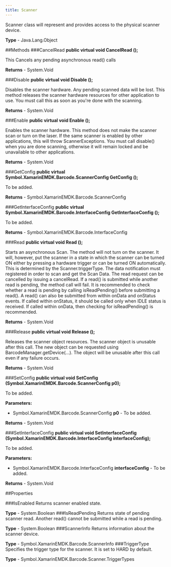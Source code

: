 ```yaml
---
title: Scanner
---
```


Scanner class will represent and provides access to the physical scanner device.

**Type** - Java.Lang.Object

##Methods
###CancelRead
**public virtual void CancelRead ();**

This Cancels any pending asynchronous read() calls


**Returns** - System.Void

###Disable
**public virtual void Disable ();**

Disables the scanner hardware. Any pending scanned data will be lost. This method releases the scanner hardware resources for other application to use. You must call this as soon as you're done with the scanning.


**Returns** - System.Void

###Enable
**public virtual void Enable ();**

Enables the scanner hardware. This method does not make the scanner scan or turn on the laser. If the same scanner is enabled by other applications, this will throw ScannerExceptions. You must call disable() when you are done scanning, otherwise it will remain locked and be unavailable to other applications.


**Returns** - System.Void

###GetConfig
**public virtual Symbol.XamarinEMDK.Barcode.ScannerConfig GetConfig ();**

To be added.


**Returns** - Symbol.XamarinEMDK.Barcode.ScannerConfig

###GetInterfaceConfig
**public virtual Symbol.XamarinEMDK.Barcode.InterfaceConfig GetInterfaceConfig ();**

To be added.


**Returns** - Symbol.XamarinEMDK.Barcode.InterfaceConfig

###Read
**public virtual void Read ();**

Starts an asynchronous Scan. The method will not turn on the scanner. It will, however, put the scanner in a state in which the scanner can be turned ON either by pressing a hardware trigger or can be turned ON automatically. This is determined by the Scanner.triggerType. The data notification must registered in order to scan and get the Scan Data. The read request can be cancelled by issuing a cancelRead. If a read() is submitted while another read is pending, the method call will fail. It is recommended to check whether a read is pending by calling isReadPending() before submitting a read(). A read() can also be submitted from within onData and onStatus events. If called within onStatus, it should be called only when IDLE status is received. If called within onData, then checking for isReadPending() is recommended.


**Returns** - System.Void

###Release
**public virtual void Release ();**

Releases the scanner object resources. The scanner object is unusable after this call. The new object can be requested using BarcodeManager.getDevice(...). The object will be unusable after this call even if any failure occurs.


**Returns** - System.Void

###SetConfig
**public virtual void SetConfig (Symbol.XamarinEMDK.Barcode.ScannerConfig p0);**

To be added.

**Parameters:** 

* Symbol.XamarinEMDK.Barcode.ScannerConfig **p0** - To be added.

**Returns** - System.Void

###SetInterfaceConfig
**public virtual void SetInterfaceConfig (Symbol.XamarinEMDK.Barcode.InterfaceConfig interfaceConfig);**

To be added.

**Parameters:** 

* Symbol.XamarinEMDK.Barcode.InterfaceConfig **interfaceConfig** - To be added.

**Returns** - System.Void

##Properties

###IsEnabled
Returns scanner enabled state.

**Type** - System.Boolean
###IsReadPending
Returns state of pending scanner read. Another read() cannot be submitted while a read is pending.

**Type** - System.Boolean
###ScannerInfo
Returns information about the scanner device.

**Type** - Symbol.XamarinEMDK.Barcode.ScannerInfo
###TriggerType
Specifies the trigger type for the scanner. It is set to HARD by default.

**Type** - Symbol.XamarinEMDK.Barcode.Scanner.TriggerTypes


